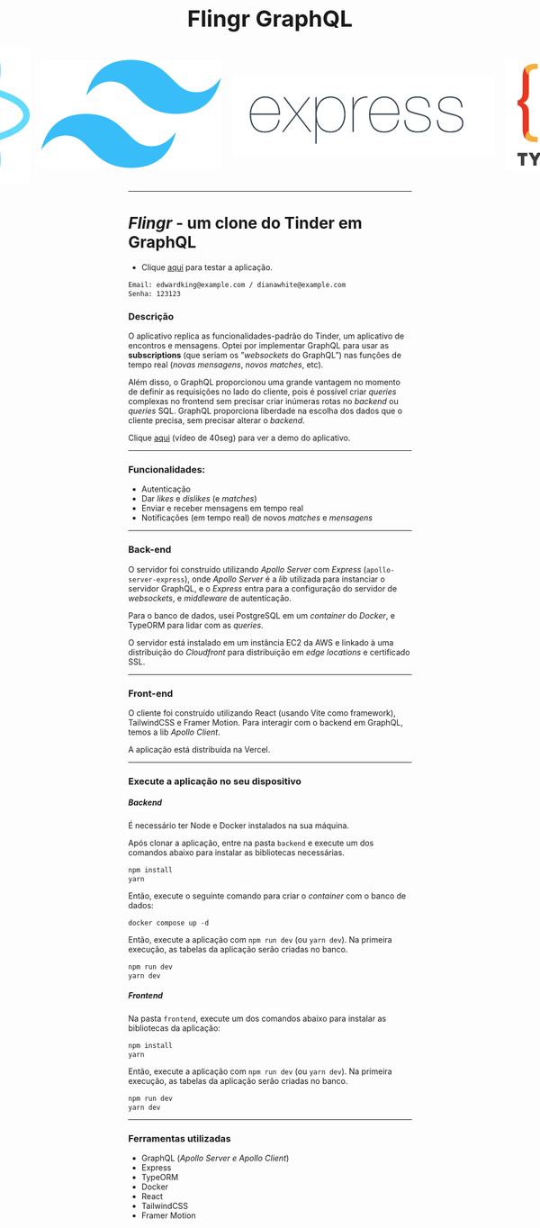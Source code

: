 <div style="display:flex; align-items:center; justify-content:center; text-align:center">
  <h1 style="font-size: 40px;">Flingr GraphQL</h1>
</div>
<div style="display:flex; align-items:center; justify-content:center; text-align:center; gap: 20px;">
  <img src="/images/graphql.png" />
  <img src="/images/react.png" />
  <img src="/images/tailwind.png" />
  <img src="/images/express.png" />
  <img src="/images/typeorm.png" />
  <img src="/images/docker.png" />
</div>

---
# *Flingr* - um clone do Tinder em GraphQL

- Clique [aqui](https://flingr.vercel.app) para testar a aplicação.

```
Email: edwardking@example.com / dianawhite@example.com
Senha: 123123
```

### Descrição

O aplicativo replica as funcionalidades-padrão do Tinder, um aplicativo de encontros e mensagens. Optei por implementar GraphQL para usar as **subscriptions** (que seriam os ”*websockets* do GraphQL”) nas funções de tempo real (*novas mensagens*, *novos matches*, etc).

Além disso, o GraphQL proporcionou uma grande vantagem no momento de definir as requisições no lado do cliente, pois é possível criar *queries* complexas no frontend sem precisar criar inúmeras rotas no *backend* ou *queries* SQL. GraphQL proporciona liberdade na escolha dos dados que o cliente precisa, sem precisar alterar o *backend*.

Clique [aqui](https://www.youtube.com/watch?v=uH_MLSoBP_A) (vídeo de 40seg) para ver a demo do aplicativo.

---
### Funcionalidades:

- Autenticação
- Dar *likes* e *dislikes* (e *matches*)
- Enviar e receber mensagens em tempo real
- Notificações (em tempo real) de novos *matches* e *mensagens*

---
### Back-end

O servidor foi construído utilizando *Apollo Server* com *Express* (`apollo-server-express`), onde *Apollo Server* é a *lib* utilizada para instanciar o servidor GraphQL, e o *Express* entra para a configuração do servidor de *websockets*, e *middleware* de autenticação. 

Para o banco de dados, usei PostgreSQL em um *container* do *Docker*, e TypeORM para lidar com as *queries*.

O servidor está instalado em um instância EC2 da AWS e linkado à uma distribuição do *Cloudfront* para distribuição em *edge locations* e certificado SSL.

---

### Front-end

O cliente foi construído utilizando React (usando Vite como framework), TailwindCSS e Framer Motion. Para interagir com o backend em GraphQL, temos a lib *Apollo Client*.

A aplicação está distribuída na Vercel.

---
### Execute a aplicação no seu dispositivo

##### Backend

É necessário ter Node e Docker instalados na sua máquina.

Após clonar a aplicação, entre na pasta `backend` e execute um dos comandos abaixo para instalar as bibliotecas necessárias.

```
npm install
yarn
```

Então, execute o seguinte comando para criar o *container* com o banco de dados:

```
docker compose up -d
```

Então, execute a aplicação com `npm run dev` (ou `yarn dev`). Na primeira execução, as tabelas da aplicação serão criadas no banco.

```
npm run dev
yarn dev
```

##### Frontend

Na pasta `frontend`, execute um dos comandos abaixo para instalar as bibliotecas da aplicação:

```
npm install
yarn
```

Então, execute a aplicação com `npm run dev` (ou `yarn dev`). Na primeira execução, as tabelas da aplicação serão criadas no banco.

```
npm run dev
yarn dev
```


---
### Ferramentas utilizadas

- GraphQL (*Apollo Server e Apollo Client*)
- Express
- TypeORM
- Docker
- React
- TailwindCSS
- Framer Motion

